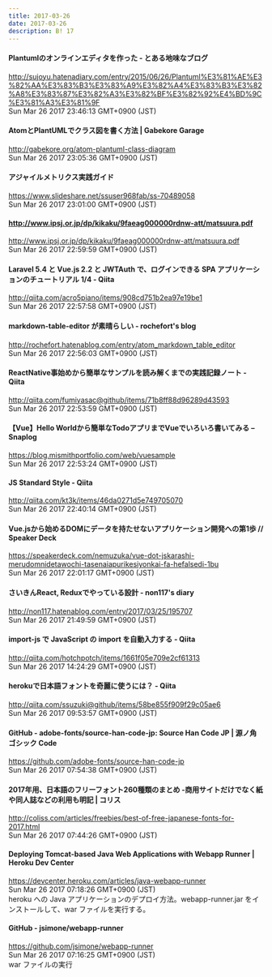 ```yaml
---
title: 2017-03-26
date: 2017-03-26
description: B! 17
---
```


#### Plantumlのオンラインエディタを作った - とある地味なブログ
http://sujoyu.hatenadiary.com/entry/2015/06/26/Plantuml%E3%81%AE%E3%82%AA%E3%83%B3%E3%83%A9%E3%82%A4%E3%83%B3%E3%82%A8%E3%83%87%E3%82%A3%E3%82%BF%E3%82%92%E4%BD%9C%E3%81%A3%E3%81%9F<br>
Sun Mar 26 2017 23:46:13 GMT+0900 (JST)<br>


####   AtomとPlantUMLでクラス図を書く方法 | Gabekore Garage
http://gabekore.org/atom-plantuml-class-diagram<br>
Sun Mar 26 2017 23:05:36 GMT+0900 (JST)<br>


#### アジャイルメトリクス実践ガイド
https://www.slideshare.net/ssuser968fab/ss-70489058<br>
Sun Mar 26 2017 23:01:00 GMT+0900 (JST)<br>


#### http://www.ipsj.or.jp/dp/kikaku/9faeag000000rdnw-att/matsuura.pdf
http://www.ipsj.or.jp/dp/kikaku/9faeag000000rdnw-att/matsuura.pdf<br>
Sun Mar 26 2017 22:59:59 GMT+0900 (JST)<br>


#### Laravel 5.4 と Vue.js 2.2 と JWTAuth で、ログインできる SPA アプリケーションのチュートリアル 1/4 - Qiita
http://qiita.com/acro5piano/items/908cd751b2ea97e19be1<br>
Sun Mar 26 2017 22:57:58 GMT+0900 (JST)<br>


#### markdown-table-editor が素晴らしい - rochefort's blog
http://rochefort.hatenablog.com/entry/atom_markdown_table_editor<br>
Sun Mar 26 2017 22:56:03 GMT+0900 (JST)<br>


#### ReactNative事始めから簡単なサンプルを読み解くまでの実践記録ノート - Qiita
http://qiita.com/fumiyasac@github/items/71b8ff88d96289d43593<br>
Sun Mar 26 2017 22:53:59 GMT+0900 (JST)<br>


#### 【Vue】Hello Worldから簡単なTodoアプリまでVueでいろいろ書いてみる – Snaplog
https://blog.mismithportfolio.com/web/vuesample<br>
Sun Mar 26 2017 22:53:24 GMT+0900 (JST)<br>


#### JS Standard Style - Qiita
http://qiita.com/kt3k/items/46da0271d5e749705070<br>
Sun Mar 26 2017 22:40:14 GMT+0900 (JST)<br>


#### Vue.jsから始めるDOMにデータを持たせないアプリケーション開発への第1歩 // Speaker Deck
https://speakerdeck.com/nemuzuka/vue-dot-jskarashi-merudomnidetawochi-tasenaiapurikesiyonkai-fa-hefalsedi-1bu<br>
Sun Mar 26 2017 22:01:17 GMT+0900 (JST)<br>


#### さいきんReact, Reduxでやっている設計 - non117's diary
http://non117.hatenablog.com/entry/2017/03/25/195707<br>
Sun Mar 26 2017 21:49:59 GMT+0900 (JST)<br>


#### import-js で JavaScript の import を自動入力する - Qiita
http://qiita.com/hotchpotch/items/1661f05e709e2cf61313<br>
Sun Mar 26 2017 14:24:29 GMT+0900 (JST)<br>


#### herokuで日本語フォントを奇麗に使うには？ - Qiita
http://qiita.com/ssuzuki@github/items/58be855f909f29c05ae6<br>
Sun Mar 26 2017 09:53:57 GMT+0900 (JST)<br>


#### GitHub - adobe-fonts/source-han-code-jp: Source Han Code JP | 源ノ角ゴシック Code
https://github.com/adobe-fonts/source-han-code-jp<br>
Sun Mar 26 2017 07:54:38 GMT+0900 (JST)<br>


####   2017年用、日本語のフリーフォント260種類のまとめ -商用サイトだけでなく紙や同人誌などの利用も明記 | コリス
http://coliss.com/articles/freebies/best-of-free-japanese-fonts-for-2017.html<br>
Sun Mar 26 2017 07:44:26 GMT+0900 (JST)<br>


#### Deploying Tomcat-based Java Web Applications with Webapp Runner | Heroku Dev Center
https://devcenter.heroku.com/articles/java-webapp-runner<br>
Sun Mar 26 2017 07:18:26 GMT+0900 (JST)<br>
heroku への Java アプリケーションのデプロイ方法。webapp-runner.jar をインストールして、war ファイルを実行する。


#### GitHub - jsimone/webapp-runner
https://github.com/jsimone/webapp-runner<br>
Sun Mar 26 2017 07:16:25 GMT+0900 (JST)<br>
war ファイルの実行


